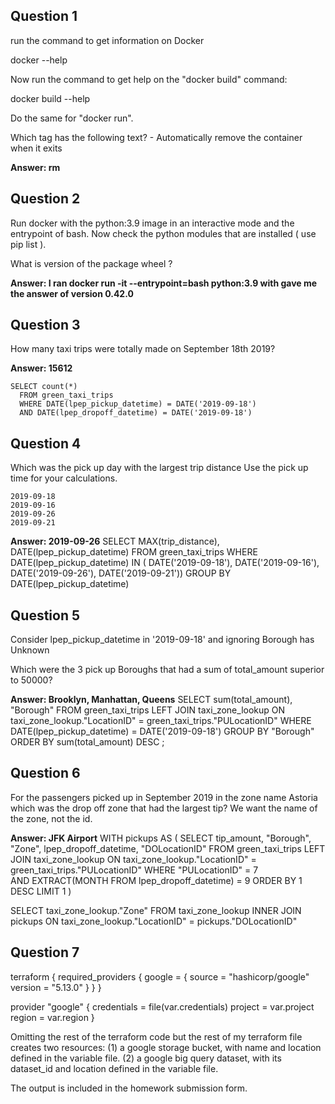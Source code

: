 ## Question 1
run the command to get information on Docker

docker --help

Now run the command to get help on the "docker build" command:

docker build --help

Do the same for "docker run".

Which tag has the following text? - Automatically remove the container when it exits

**Answer: rm**

## Question 2
Run docker with the python:3.9 image in an interactive mode and the entrypoint of bash. Now check the python modules that are installed ( use pip list ).

What is version of the package wheel ?

**Answer: I ran docker run -it --entrypoint=bash python:3.9 with gave me the answer of version 0.42.0**


## Question 3
How many taxi trips were totally made on September 18th 2019?

**Answer: 15612**  
```
SELECT count(*)
  FROM green_taxi_trips
  WHERE DATE(lpep_pickup_datetime) = DATE('2019-09-18')
  AND DATE(lpep_dropoff_datetime) = DATE('2019-09-18')
 ```

## Question 4
Which was the pick up day with the largest trip distance Use the pick up time for your calculations.

    2019-09-18
    2019-09-16
    2019-09-26
    2019-09-21

**Answer: 2019-09-26**
SELECT MAX(trip_distance), DATE(lpep_pickup_datetime)
  FROM green_taxi_trips
  WHERE DATE(lpep_pickup_datetime) IN (
                                       DATE('2019-09-18'),
                                       DATE('2019-09-16'),
  									   DATE('2019-09-26'),
                                       DATE('2019-09-21'))
 GROUP BY DATE(lpep_pickup_datetime)

 ## Question 5 
Consider lpep_pickup_datetime in '2019-09-18' and ignoring Borough has Unknown

Which were the 3 pick up Boroughs that had a sum of total_amount superior to 50000?

**Answer: Brooklyn, Manhattan, Queens**
 SELECT sum(total_amount), "Borough"
   FROM green_taxi_trips
   LEFT JOIN taxi_zone_lookup
   ON taxi_zone_lookup."LocationID" = green_taxi_trips."PULocationID" 
   WHERE DATE(lpep_pickup_datetime) = DATE('2019-09-18')
   GROUP BY "Borough"
   ORDER BY sum(total_amount) DESC
   ;

## Question 6
For the passengers picked up in September 2019 in the zone name Astoria which was the drop off zone that had the largest tip? We want the name of the zone, not the id.

**Answer: JFK Airport**
 WITH pickups AS (
 SELECT tip_amount, "Borough", "Zone", lpep_dropoff_datetime, "DOLocationID"
   FROM green_taxi_trips
   LEFT JOIN taxi_zone_lookup
   ON taxi_zone_lookup."LocationID" = green_taxi_trips."PULocationID" 
   WHERE "PULocationID" = 7   
   AND EXTRACT(MONTH FROM lpep_dropoff_datetime) = 9
   ORDER BY 1 DESC
   LIMIT 1
 )
 
 SELECT taxi_zone_lookup."Zone"
   FROM taxi_zone_lookup
   INNER JOIN pickups
   ON taxi_zone_lookup."LocationID" = pickups."DOLocationID" 


## Question 7

terraform {
  required_providers {
    google = {
      source  = "hashicorp/google"
      version = "5.13.0"
    }
  }
}

provider "google" {
  credentials = file(var.credentials)
  project     = var.project
  region      = var.region
}

Omitting the rest of the terraform code but the rest of my terraform file creates two resources: 
(1) a google storage bucket, with name and location defined in the variable file. 
(2) a google big query dataset, with its dataset_id and location defined in the variable file. 

The output is included in the homework submission form. 
